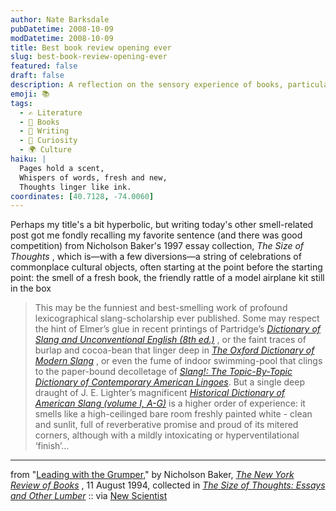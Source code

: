 ```yaml
---
author: Nate Barksdale
pubDatetime: 2008-10-09
modDatetime: 2008-10-09
title: Best book review opening ever
slug: best-book-review-opening-ever
featured: false
draft: false
description: A reflection on the sensory experience of books, particularly their scents, as captured in Nicholson Baker's delightful prose.
emoji: 📚
tags:
  - ✍️ Literature
  - 📖 Books
  - 📝 Writing
  - 🤔 Curiosity
  - 🌍 Culture
haiku: |
  Pages hold a scent,  
  Whispers of words, fresh and new,  
  Thoughts linger like ink.
coordinates: [40.7128, -74.0060]
---
```


Perhaps my title's a bit hyperbolic, but writing today's other smell-related post got me fondly recalling my favorite sentence (and there was good competition) from Nicholson Baker's 1997 essay collection, _The Size of Thoughts_ , which is—with a few diversions—a string of celebrations of commonplace cultural objects, often starting at the point before the starting point: the smell of a fresh book, the friendly rattle of a model airplane kit still in the box

> This may be the funniest and best-smelling work of profound lexicographical slang-scholarship ever published. Some may respect the hint of Elmer’s glue in recent printings of Partridge’s _[Dictionary of Slang and Unconventional English (8th ed.)](http://books.google.com/books?id=WWW2AAAACAAJ&dq=Partridge+Dictionary+of+Slang+and+Unconventional+English&ei=-GjuSKbqAoLysQPprrXxBg)_ , or the faint traces of burlap and cocoa-bean that linger deep in _[The Oxford Dictionary of Modern Slang](http://books.google.com/books?id=v4O6HAAACAAJ&dq=Oxford+Dictionary+of+Modern+Slang&ei=PWnuSPmeCYPstAO5p5iUBw)_ , or even the fume of indoor swimming-pool that clings to the paper-bound decolletage of _[Slang!: The Topic-By-Topic Dictionary of Contemporary American Lingoes](http://books.google.com/books?id=JxfAAQAACAAJ&dq=Slang!:+The+Topic-By-Topic+Dictionary+of+Contemporary+American+Lingoes&ei=W2nuSJH8GofMtAPmlNyRDw)_. But a single deep draught of J. E. Lighter’s magnificent _[Historical Dictionary of American Slang (volume I, A-G)](http://books.google.com/books?id=dKEYAAAAIAAJ&q=Historical+Dictionary+of+American+Slang&dq=Historical+Dictionary+of+American+Slang&ei=d2nuSO71OYmGtAOVpKHPDg&pgis=1)_ is a higher order of experience: it smells like a high-ceilinged bare room freshly painted white - clean and sunlit, full of reverberative promise and proud of its mitered corners, although with a mildly intoxicating or hyperventilational ‘finish’…

---

from "[Leading with the Grumper](http://books.google.com/books?id=H4AHAAAACAAJ&dq=nicholson+baker&lr;=&ei=a2buSM-CAYSasgPHprFT)," by Nicholson Baker, _[The New York Review of Books](http://www.nybooks.com/)_ , 11 August 1994, collected in _[The Size of Thoughts: Essays and Other Lumber](http://books.google.com/books?id=H4AHAAAACAAJ&dq=nicholson+baker&lr;=&ei=a2buSM-CAYSasgPHprFT)_ :: via [New Scientist](https://www.google.com/search?q=%22New%20Scientist%22%20media.newscientist.com)
